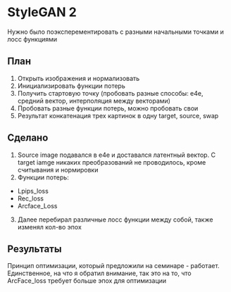 # StyleGAN 2
Нужно было поэксперементировать с разными начальными точками и лосс функциями
## План
1. Открыть изображения и нормализовать
2. Инициализировать функции потерь 
3. Получить стартовую точку (пробовать разные способы: e4e, средний вектор, интерполяция между векторами)
4. Пробовать разные функции потерь, можно пробовать свои 
5. Результат конкатенация трех картинок в одну target, source, swap
##  Сделано
1. Source image подавался в e4e и доставался латентный вектор. С target iamge никаких преобразований не проводилось, кроме считывания и нормировки
2. Функции потерь:
- Lpips_loss
- Rec_loss
- Arcface_Loss
3. Далее перебирал различные лосс функции между собой, также изменял кол-во эпох

## Результаты
Принцип оптимизации, который предложили на семинаре - работает. Единственное, на что я обратил внимание, так это на то, что ArcFace_loss требует больше эпох для оптимизации
